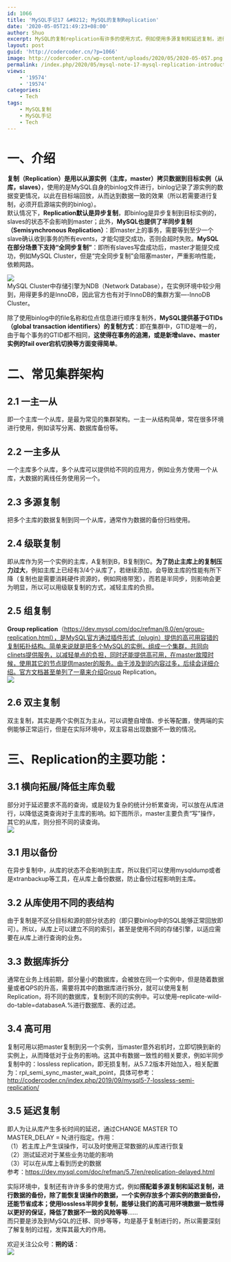 ```yaml
---
id: 1066
title: 'MySQL手记17 &#8212; MySQL的复制Replication'
date: '2020-05-05T21:49:23+08:00'
author: Shuo
excerpt: MySQL的复制replication有许多的使用方式，例如使用多源复制和延迟复制，进行数据的备份，除了能恢复误操作的数据，还能节省成本；lossless半同步复制，能够让我们的高可用环境数据一致性得以更好的保证，降低了数据不一致的风险等等
layout: post
guid: 'http://codercoder.cn/?p=1066'
image: http://codercoder.cn/wp-content/uploads/2020/05/2020-05-057.png
permalink: /index.php/2020/05/mysql-note-17-mysql-replication-introduction/
views:
    - '19574'
    - '19574'
categories:
    - Tech
tags:
    - MySQL复制
    - MySQL手记
    - Tech
---
```


# 一、介绍

 **复制（Replication）是用以从源实例（主库，master）拷贝数据到目标实例（从库，slaves）**，使用的是MySQL自身的binlog文件进行，binlog记录了源实例的数据变更情况，以此在目标端回放，从而达到数据一致的效果（所以若需要进行复制，必须开启源端实例的binlog）。  
 默认情况下，**Replication默认是异步复制**，即binlog是异步复制到目标实例的，slaves的状态不会影响到master；此外，**MySQL也提供了半同步复制（Semisynchronous Replication）**：即master上的事务，需要等到至少一个slave确认收到事务的所有events，才能勾提交成功，否则会超时失败。**MySQL在部分场景下支持“全同步复制”**：即所有slaves写盘成功后，master才能提交成功，例如MySQL Cluster，但是“完全同步复制”会阻塞master，严重影响性能，依赖网路。

[![](http://codercoder.cn/wp-content/uploads/2020/05/2020-05-057.png)](http://codercoder.cn/wp-content/uploads/2020/05/2020-05-057.png)  
 MySQL Cluster中存储引擎为NDB（Network Database），在实例环境中较少用到，用得更多的是InnoDB，因此官方也有对于InnoDB的集群方案—-InnoDB Cluster。

 除了使用binlog中的file名称和位点信息进行顺序复制外，**MySQL提供基于GTIDs（global transaction identifiers）的复制方式**：即在集群中，GTID是唯一的，由于每个事务的GTID都不相同，**这使得在事务的追溯，或是新增slave、master实例的fail over宕机切换等方面变得简单**。

# 二、常见集群架构

## 2.1 一主一从

 即一个主库一个从库，是最为常见的集群架构。一主一从结构简单，常在很多环境进行使用，例如读写分离、数据库备份等。

## 2.2 一主多从

 一个主库多个从库，多个从库可以提供给不同的应用方，例如业务方使用一个从库，大数据的离线任务使用另一个。

## 2.3 多源复制

 把多个主库的数据复制到同一个从库，通常作为数据的备份归档使用。

## 2.4 级联复制

 即从库作为另一个实例的主库，A复制到B，B复制到C。**为了防止主库上的复制压力过大**，例如主库上已经有3/4个从库了，若继续添加，会导致主库的性能有所下降（复制也是需要消耗硬件资源的，例如网络带宽），而若是半同步，则影响会更为明显，所以可以用级联复制的方式，减轻主库的负担。

## 2.5 组复制

 **Group replication**（https://dev.mysql.com/doc/refman/8.0/en/group-replication.html），是MySQL官方通过插件形式（plugin）提供的高可用容错的复制拓扑结构。简单来说就是把多个MySQL的实例，组成一个集群，共同向clinets提供服务，以减轻单点的负担，同时还能提供高可用，在master故障时候，使用其它的节点提供master的服务。由于涉及到的内容过多，后续会详细介绍。官方文档甚至单列了一章来介绍Group Replication。  
[![](http://codercoder.cn/wp-content/uploads/2020/05/2020-05-0561.png)](http://codercoder.cn/wp-content/uploads/2020/05/2020-05-0561.png)

## 2.6 双主复制

 双主复制，其实是两个实例互为主从，可以调整自增值、步长等配置，使两端的实例能够正常运行，但是在实际环境中，双主容易出现数据不一致的情况。

# 三、Replication的主要功能：

## 3.1 横向拓展/降低主库负载

 部分对于延迟要求不高的查询，或是较为复杂的统计分析累查询，可以放在从库进行，以降低这类查询对于主库的影响。如下图所示，master主要负责“写”操作，其它的从库，则分担不同的读查询。  
[![](http://codercoder.cn/wp-content/uploads/2020/05/2020-05-0559.png)](http://codercoder.cn/wp-content/uploads/2020/05/2020-05-0559.png)

## 3.1 用以备份

 在异步复制中，从库的状态不会影响到主库，所以我们可以使用mysqldump或者是xtranbackup等工具，在从库上备份数据，防止备份过程影响到主库。

## 3.2 从库使用不同的表结构

 由于复制是不区分目标和源的部分状态的（即只要binlog中的SQL能够正常回放即可）。所以，从库上可以建立不同的索引，甚至是使用不同的存储引擎，以适应需要在从库上进行查询的业务。

## 3.3 数据库拆分

 通常在业务上线前期，部分量小的数据库，会被放在同一个实例中，但是随着数据量或者QPS的升高，需要将其中的数据库进行拆分，就可以使用复制Replication，将不同的数据库，复制到不同的实例中。可以使用–replicate-wild-do-table=databaseA.%进行数据库、表的过滤。

## 3.4 高可用

 复制可用以把master复制到另一个实例，当master意外宕机时，立即切换到新的实例上，从而降低对于业务的影响。这其中有数据一致性的相关要求，例如半同步复制中的：lossless replication，即无损复制，从5.7.2版本开始加入，相关配置为：rpl\_semi\_sync\_master\_wait\_point，具体可参考：http://codercoder.cn/index.php/2019/09/mysql5-7-lossless-semi-replication/

## 3.5 延迟复制

 即人为让从库产生多长时间的延迟，通过CHANGE MASTER TO MASTER\_DELAY = N;进行指定。作用：  
（1）若主库上产生误操作，可以及时使用正常数据的从库进行恢复  
（2）测试延迟对于某些业务功能的影响  
（3）可以在从库上看到历史的数据  
参考：https://dev.mysql.com/doc/refman/5.7/en/replication-delayed.html

 实际环境中，复制还有许许多多的使用方式，例如**搭配着多源复制和延迟复制，进行数据的备份，除了能恢复误操作的数据，一个实例存放多个源实例的数据备份，还能节省成本；使用lossless半同步复制，能够让我们的高可用环境数据一致性得以更好的保证，降低了数据不一致的风险等等**……  
 而只要是涉及到MySQL的迁移、同步等等，均是基于复制进行的，所以需要深刻了解复制的过程，发挥其最大的作用。

欢迎关注公众号：**朔的话**：  
![](http://codercoder.cn/wp-content/uploads/2020/04/2020-04-2693.jpg)